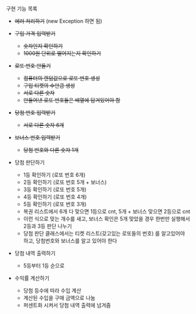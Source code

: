구현 기능 목록

- ~~에러 처리하기~~ (new Exception 하면 됨)

- ~~구입 가격 입력받기~~ 
  - ~~숫자인지 확인하기~~
  - ~~1000원 단위로 떨어지는지 확인하기~~

- ~~로또 번호 만들기~~
  - ~~컴퓨터의 랜덤값으로 로또 번호 생성~~
  - ~~구입 티켓의 수만큼 생성~~
  - ~~서로 다른 숫자~~
  - ~~만들어낸 로또 번호들은 배열에 담겨있어야 함~~


- ~~당첨 번호 입력받기~~
  - ~~서로 다른 숫자 6개~~

- ~~보너스 번호 입력받기~~
    - ~~당첨 번호와 다른 숫자 1개~~

- 당첨 판단하기
  - 1등 확인하기 (로또 번호 6개)
  - 2등 확인하기 (로또 번호 5개 + 보너스)
  - 3등 확인하기 (로또 번호 5개)
  - 4등 확인하기 (로또 번호 4개)
  - 5등 확인하기 (로또 번호 3개)
  - 복권 리스트에서 6개 다 맞으면 1등으로 cnt, 5개 + 보너스 맞으면 2등으로 cnt
  - 이런 식으로 맞는 개수를 새고, 보너스 확인은 5개 맞았을 경우 한번만 실행해서 2등과 3등 판단 나누기
  - 당첨 판단 클래스에서는 티켓 리스트(갖고있는 로또들의 번호) 를 알고있어야 하고, 당첨번호와 보너스를 알고 있어야 한다
  

- 당첨 내역 출력하기
  - 5등부터 1등 순으로

- 수익률 계산하기
  - 당첨 등수에 따라 수입 계산
  - 계산된 수입을 구매 금액으로 나눔
  - 퍼센트화 시켜서 당첨 내역 출력에 넘겨줌
